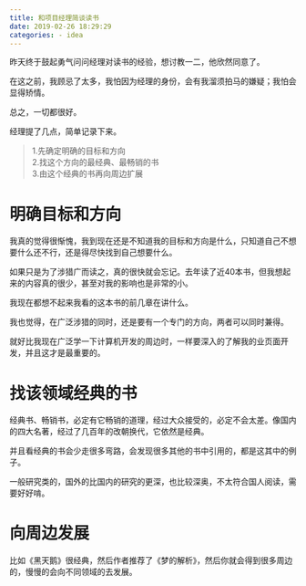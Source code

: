 ```yaml
---
title: 和项目经理简谈读书
date: 2019-02-26 18:29:29
categories: - idea
---
```


昨天终于鼓起勇气问问经理对读书的经验，想讨教一二，他欣然同意了。

在这之前，我顾忌了太多，我怕因为经理的身份，会有我溜须拍马的嫌疑；我怕会显得矫情。

总之，一切都很好。


经理提了几点，简单记录下来。

> 1.先确定明确的目标和方向  
2.找这个方向的最经典、最畅销的书  
3.由这个经典的书再向周边扩展

# 明确目标和方向

我真的觉得很惭愧，我到现在还是不知道我的目标和方向是什么，只知道自己不想要什么还不行，还是得尽快找到自己想要什么。

如果只是为了涉猎广而读之，真的很快就会忘记。去年读了近40本书，但我想起来的内容真的很少，甚至对我的影响也是非常的小。

我现在都想不起来我看的这本书的前几章在讲什么。

我也觉得，在广泛涉猎的同时，还是要有一个专门的方向，两者可以同时兼得。

就好比我现在广泛学一下计算机开发的周边时，一样要深入的了解我的业页面开发，并且这才是最重要的。


# 找该领域经典的书

经典书、畅销书，必定有它畅销的道理，经过大众接受的，必定不会太差。像国内的四大名著，经过了几百年的改朝换代，它依然是经典。

并且看经典的书会少走很多弯路，会发现很多其他的书中引用的，都是这其中的例子。

一般研究类的，国外的比国内的研究的更深，也比较深奥，不太符合国人阅读，需要好好啃。

# 向周边发展

比如《黑天鹅》很经典，然后作者推荐了《梦的解析》，然后你就会得到很多周边的，慢慢的会向不同领域的去发展。

